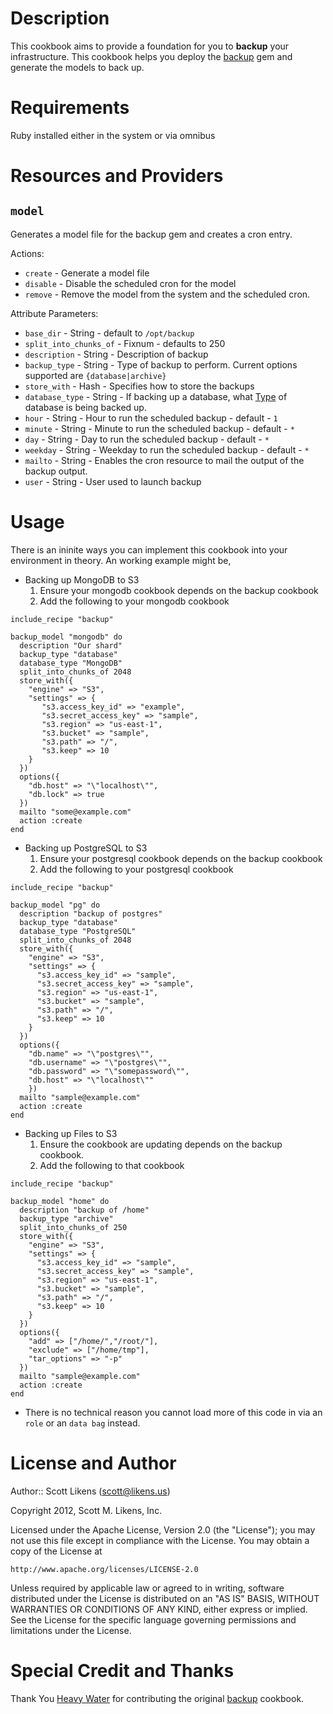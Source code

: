 Description
===========

This cookbook aims to provide a foundation for you to **backup** your infrastructure.  This cookbook helps you deploy the [backup](https://github.com/meskyanichi/backup) gem and generate the models to back up.

Requirements
============

Ruby installed either in the system or via omnibus

Resources and Providers
=======================

`model`
-------------

Generates a model file for the backup gem and creates a cron entry.

Actions:

* `create` - Generate a model file 
* `disable` - Disable the scheduled cron for the model
* `remove` - Remove the model from the system and the scheduled cron.


Attribute Parameters:

* `base_dir` - String - default to `/opt/backup`   
* `split_into_chunks_of` - Fixnum - defaults to 250  
* `description` - String - Description of backup   
* `backup_type` - String - Type of backup to perform.  Current options supported are `{database|archive}`  
* `store_with` - Hash - Specifies how to store the backups  
* `database_type` - String - If backing up a database, what [Type](https://github.com/meskyanichi/backup/wiki/Databases) of database is being backed up.    
* `hour` - String - Hour to run the scheduled backup - default - `1`  
* `minute` - String - Minute to run the scheduled backup - default - `*`  
* `day` - String - Day to run the scheduled backup - default - `*`  
* `weekday` - String - Weekday to run the scheduled backup - default - `*`  
* `mailto` - String - Enables the cron resource to mail the output of the backup output.
* `user` - String - User used to launch backup


Usage
=====

There is an ininite ways you can implement this cookbook into your environment in theory.  An working example might be,

* Backing up MongoDB to S3
  1. Ensure your mongodb cookbook depends on the backup cookbook
  2. Add the following to your mongodb cookbook

```
include_recipe "backup"

backup_model "mongodb" do  
  description "Our shard"  
  backup_type "database"  
  database_type "MongoDB"  
  split_into_chunks_of 2048  
  store_with({
    "engine" => "S3",
    "settings" => {
       "s3.access_key_id" => "example",
       "s3.secret_access_key" => "sample",
       "s3.region" => "us-east-1",
       "s3.bucket" => "sample",
       "s3.path" => "/",
       "s3.keep" => 10 
    }
  })  
  options({
    "db.host" => "\"localhost\"",
    "db.lock" => true
  })  
  mailto "some@example.com"  
  action :create  
end  
```   

* Backing up PostgreSQL to S3
  1. Ensure your postgresql cookbook depends on the backup cookbook
  2. Add the following to your postgresql cookbook

```
include_recipe "backup"
  
backup_model "pg" do  
  description "backup of postgres"  
  backup_type "database"  
  database_type "PostgreSQL"  
  split_into_chunks_of 2048  
  store_with({
    "engine" => "S3",
    "settings" => { 
      "s3.access_key_id" => "sample",
      "s3.secret_access_key" => "sample",
      "s3.region" => "us-east-1",
      "s3.bucket" => "sample",
      "s3.path" => "/",
      "s3.keep" => 10
    }
  })
  options({
    "db.name" => "\"postgres\"",
    "db.username" => "\"postgres\"",
    "db.password" => "\"somepassword\"",
    "db.host" => "\"localhost\""
    })  
  mailto "sample@example.com"  
  action :create  
end
```

* Backing up Files to S3
  1. Ensure the cookbook are updating depends on the backup cookbook.
  2. Add the following to that cookbook

```
include_recipe "backup"
  
backup_model "home" do  
  description "backup of /home"  
  backup_type "archive"  
  split_into_chunks_of 250  
  store_with({
    "engine" => "S3",
    "settings" => {
      "s3.access_key_id" => "sample", 
      "s3.secret_access_key" => "sample", 
      "s3.region" => "us-east-1", 
      "s3.bucket" => "sample", 
      "s3.path" => "/", 
      "s3.keep" => 10 
    }
  })  
  options({
    "add" => ["/home/","/root/"],
    "exclude" => ["/home/tmp"],
    "tar_options" => "-p"
  })  
  mailto "sample@example.com"  
  action :create  
end
```

* There is no technical reason you cannot load more of this code in via an `role` or an `data bag` instead.

License and Author
==================

Author:: Scott Likens (<scott@likens.us>)

Copyright 2012, Scott M. Likens, Inc.

Licensed under the Apache License, Version 2.0 (the "License");
you may not use this file except in compliance with the License.
You may obtain a copy of the License at

    http://www.apache.org/licenses/LICENSE-2.0
    
Unless required by applicable law or agreed to in writing, software
distributed under the License is distributed on an "AS IS" BASIS,
WITHOUT WARRANTIES OR CONDITIONS OF ANY KIND, either express or implied.
See the License for the specific language governing permissions and
limitations under the License.
    
    
Special Credit and Thanks
==================

Thank You [Heavy Water](hw-ops.com) for contributing the original [backup](https://github.com/hw-cookbooks/backup) cookbook.  
